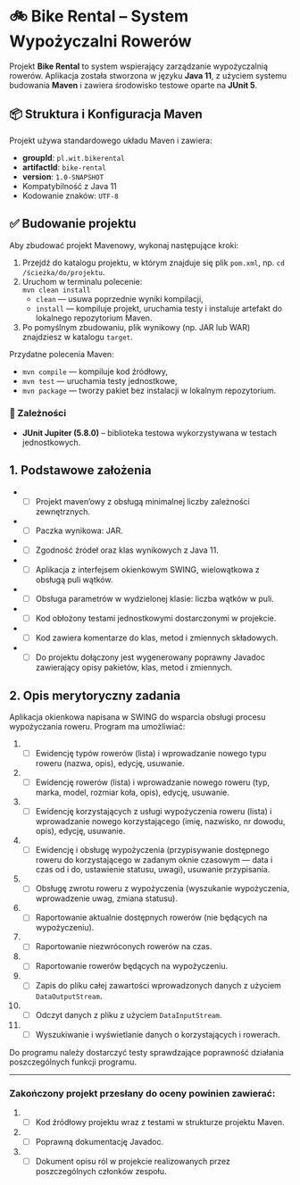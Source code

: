 # 🚲 Bike Rental – System Wypożyczalni Rowerów

Projekt **Bike Rental** to system wspierający zarządzanie wypożyczalnią rowerów. Aplikacja została stworzona w języku **Java 11**, z użyciem systemu budowania **Maven** i zawiera środowisko testowe oparte na **JUnit 5**.

## 📦 Struktura i Konfiguracja Maven

Projekt używa standardowego układu Maven i zawiera:

- **groupId**: `pl.wit.bikerental`
- **artifactId**: `bike-rental`
- **version**: `1.0-SNAPSHOT`
- Kompatybilność z Java 11
- Kodowanie znaków: `UTF-8`

## ✅ Budowanie projektu

Aby zbudować projekt Mavenowy, wykonaj następujące kroki:

1. Przejdź do katalogu projektu, w którym znajduje się plik `pom.xml`, np. `cd /ścieżka/do/projektu`.
2. Uruchom w terminalu polecenie:  
   `mvn clean install`  
   - `clean` — usuwa poprzednie wyniki kompilacji,  
   - `install` — kompiluje projekt, uruchamia testy i instaluje artefakt do lokalnego repozytorium Maven.
3. Po pomyślnym zbudowaniu, plik wynikowy (np. JAR lub WAR) znajdziesz w katalogu `target`.

Przydatne polecenia Maven:  
- `mvn compile` — kompiluje kod źródłowy,  
- `mvn test` — uruchamia testy jednostkowe,  
- `mvn package` — tworzy pakiet bez instalacji w lokalnym repozytorium.


### 📁 Zależności

- **JUnit Jupiter (5.8.0)** – biblioteka testowa wykorzystywana w testach jednostkowych.

## 1. Podstawowe założenia
- - [ ] Projekt maven’owy z obsługą minimalnej liczby zależności zewnętrznych.
- - [ ] Paczka wynikowa: JAR.
- - [ ] Zgodność źródeł oraz klas wynikowych z Java 11.
- - [ ] Aplikacja z interfejsem okienkowym SWING, wielowątkowa z obsługą puli wątków.
- - [ ] Obsługa parametrów w wydzielonej klasie: liczba wątków w puli.
- - [ ] Kod obłożony testami jednostkowymi dostarczonymi w projekcie.
- - [ ] Kod zawiera komentarze do klas, metod i zmiennych składowych.
- - [ ] Do projektu dołączony jest wygenerowany poprawny Javadoc zawierający opisy pakietów, klas, metod i zmiennych.

## 2. Opis merytoryczny zadania
Aplikacja okienkowa napisana w SWING do wsparcia obsługi procesu wypożyczania roweru. Program ma umożliwiać:

1. - [ ]  Ewidencję typów rowerów (lista) i wprowadzanie nowego typu roweru (nazwa, opis), edycję, usuwanie.
2. - [ ]  Ewidencję rowerów (lista) i wprowadzanie nowego roweru (typ, marka, model, rozmiar koła, opis), edycję, usuwanie.
3. - [ ]  Ewidencję korzystających z usługi wypożyczenia roweru (lista) i wprowadzanie nowego korzystającego (imię, nazwisko, nr dowodu, opis), edycję, usuwanie.
4. - [ ]  Ewidencję i obsługę wypożyczenia (przypisywanie dostępnego roweru do korzystającego w zadanym oknie czasowym — data i czas od i do, ustawienie statusu, uwagi), usuwanie przypisania.
5. - [ ]  Obsługę zwrotu roweru z wypożyczenia (wyszukanie wypożyczenia, wprowadzenie uwag, zmiana statusu).
6. - [ ]  Raportowanie aktualnie dostępnych rowerów (nie będących na wypożyczeniu).
7. - [ ]  Raportowanie niezwróconych rowerów na czas.
8. - [ ]  Raportowanie rowerów będących na wypożyczeniu.
9. - [ ]  Zapis do pliku całej zawartości wprowadzonych danych z użyciem `DataOutputStream`.
10. - [ ]  Odczyt danych z pliku z użyciem `DataInputStream`.
11. - [ ]  Wyszukiwanie i wyświetlanie danych o korzystających i rowerach.

Do programu należy dostarczyć testy sprawdzające poprawność działania poszczególnych funkcji programu.

---

### Zakończony projekt przesłany do oceny powinien zawierać:
1. - [ ]  Kod źródłowy projektu wraz z testami w strukturze projektu Maven.
2. - [ ]  Poprawną dokumentację Javadoc.
3. - [ ]  Dokument opisu ról w projekcie realizowanych przez poszczególnych członków zespołu.
